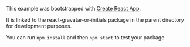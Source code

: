This example was bootstrapped with [Create React App](https://github.com/facebook/create-react-app).

It is linked to the react-gravatar-or-initials package in the parent directory for development purposes.

You can run `npm install` and then `npm start` to test your package.
